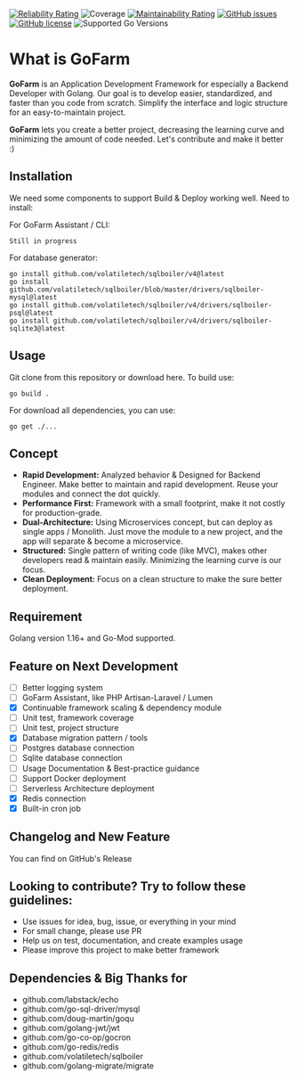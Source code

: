 [![Reliability Rating](https://sonarcloud.io/api/project_badges/measure?project=0to1a_gofarm&metric=reliability_rating)](https://sonarcloud.io/summary/new_code?id=0to1a_gofarm)
![Coverage](https://img.shields.io/badge/Coverage-96.7%25-brightgreen)
[![Maintainability Rating](https://sonarcloud.io/api/project_badges/measure?project=0to1a_gofarm&metric=sqale_rating)](https://sonarcloud.io/summary/new_code?id=0to1a_gofarm)
[![GitHub issues](https://img.shields.io/github/issues/0to1a/gofarm)](https://github.com/0to1a/gofarm/issues)
[![GitHub license](https://img.shields.io/github/license/0to1a/gofarm)](https://github.com/0to1a/gofarm/blob/master/LICENSE)
![Supported Go Versions](https://img.shields.io/badge/Go-1.16-lightgrey.svg)

# What is GoFarm
**GoFarm**  is an Application Development Framework for especially a Backend Developer with Golang. Our goal is to develop easier, standardized, and faster than you code from scratch. Simplify the interface and logic structure for an easy-to-maintain project.

**GoFarm** lets you create a better project, decreasing the learning curve and minimizing the amount of code needed. Let's contribute and make it better :)
## Installation
We need some components to support Build & Deploy working well. Need to install:

For GoFarm Assistant / CLI:
```
Still in progress
```
For database generator:
```
go install github.com/volatiletech/sqlboiler/v4@latest
go install github.com/volatiletech/sqlboiler/blob/master/drivers/sqlboiler-mysql@latest
go install github.com/volatiletech/sqlboiler/v4/drivers/sqlboiler-psql@latest
go install github.com/volatiletech/sqlboiler/v4/drivers/sqlboiler-sqlite3@latest
```

## Usage
Git clone from this repository or download here. To build use:
```
go build .
```
For download all dependencies, you can use:
```
go get ./...
```

## Concept
- **Rapid Development:** Analyzed behavior & Designed for Backend Engineer. Make better to maintain and rapid development. Reuse your modules and connect the dot quickly.
- **Performance First:** Framework with a small footprint, make it not costly for production-grade.
- **Dual-Architecture:** Using Microservices concept, but can deploy as single apps / Monolith. Just move the module to a new project, and the app will separate & become a microservice.
- **Structured:** Single pattern of writing code (like MVC), makes other developers read & maintain easily. Minimizing the learning curve is our focus.
- **Clean Deployment:** Focus on a clean structure to make the sure better deployment.

## Requirement
Golang version 1.16+ and Go-Mod supported.

## Feature on Next Development
- [ ] Better logging system
- [ ] GoFarm Assistant, like PHP Artisan-Laravel / Lumen
- [x] Continuable framework scaling & dependency module
- [ ] Unit test, framework coverage
- [ ] Unit test, project structure
- [x] Database migration pattern / tools
- [ ] Postgres database connection
- [ ] Sqlite database connection
- [ ] Usage Documentation & Best-practice guidance
- [ ] Support Docker deployment
- [ ] Serverless Architecture deployment
- [x] Redis connection
- [x] Built-in cron job

## Changelog and New Feature
You can find on GitHub's Release

## Looking to contribute? Try to follow these guidelines:
- Use issues for idea, bug, issue, or everything in your mind
- For small change, please use PR
- Help us on test, documentation, and create examples usage
- Please improve this project to make better framework

## Dependencies & Big Thanks for
- github.com/labstack/echo
- github.com/go-sql-driver/mysql
- github.com/doug-martin/goqu
- github.com/golang-jwt/jwt
- github.com/go-co-op/gocron
- github.com/go-redis/redis
- github.com/volatiletech/sqlboiler
- github.com/golang-migrate/migrate
